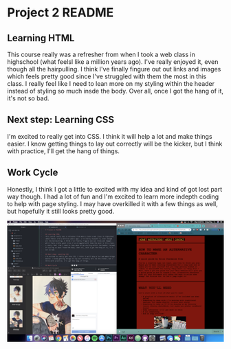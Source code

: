 # Project 2 README

## Learning HTML
This course really was a refresher from when I took a web class in highschool (what feelsl like a million years ago). I've really enjoyed it, even though all the hairpulling. I think I've finally fingure out out links and images which feels pretty good since I've struggled with them the most in this class. I really feel like I need to lean more on my styling within the header instead of styling so much insde the body. Over all, once I got the hang of it, it's not so bad.

## Next step: Learning CSS
I'm excited to really get into CSS. I think it will help a lot and make things easier. I know getting things to lay out correctly will be the kicker, but I think with practice, I'll get the hang of things.

## Work Cycle
Honestly, I think I got a little to excited with my idea and kind of got lost part way though. I had a lot of fun and I'm excited to learn more indepth coding to help with page styling. I may have overkilled it with a few things as well, but hopefully it still looks pretty good.

 ![Project 2 Screenshot](project2/images/screenshot.png)
